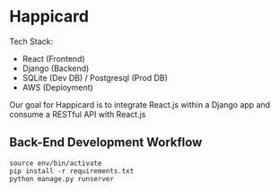# Happicard

Tech Stack:
* React (Frontend)
* Django (Backend)
* SQLite (Dev DB) / Postgresql (Prod DB)
* AWS (Deployment)

Our goal for Happicard is to integrate React.js within a Django app and consume a RESTful API with React.js

## Back-End Development Workflow
```
source env/bin/activate
pip install -r requirements.txt
python manage.py runserver
```